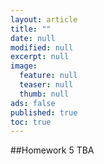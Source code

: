```yaml
---
layout: article
title: ""
date: null
modified: null
excerpt: null
image: 
  feature: null
  teaser: null
  thumb: null
ads: false
published: true
toc: true
---
```


##Homework 5
TBA